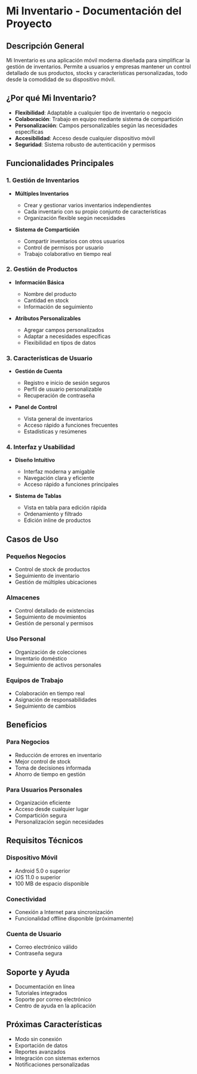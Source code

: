 # Mi Inventario - Documentación del Proyecto

## Descripción General

Mi Inventario es una aplicación móvil moderna diseñada para simplificar la gestión de inventarios. Permite a usuarios y empresas mantener un control detallado de sus productos, stocks y características personalizadas, todo desde la comodidad de su dispositivo móvil.

## ¿Por qué Mi Inventario?

- **Flexibilidad**: Adaptable a cualquier tipo de inventario o negocio
- **Colaboración**: Trabajo en equipo mediante sistema de compartición
- **Personalización**: Campos personalizables según las necesidades específicas
- **Accesibilidad**: Acceso desde cualquier dispositivo móvil
- **Seguridad**: Sistema robusto de autenticación y permisos

## Funcionalidades Principales

### 1. Gestión de Inventarios

- **Múltiples Inventarios**

  - Crear y gestionar varios inventarios independientes
  - Cada inventario con su propio conjunto de características
  - Organización flexible según necesidades

- **Sistema de Compartición**
  - Compartir inventarios con otros usuarios
  - Control de permisos por usuario
  - Trabajo colaborativo en tiempo real

### 2. Gestión de Productos

- **Información Básica**

  - Nombre del producto
  - Cantidad en stock
  - Información de seguimiento

- **Atributos Personalizables**
  - Agregar campos personalizados
  - Adaptar a necesidades específicas
  - Flexibilidad en tipos de datos

### 3. Características de Usuario

- **Gestión de Cuenta**

  - Registro e inicio de sesión seguros
  - Perfil de usuario personalizable
  - Recuperación de contraseña

- **Panel de Control**
  - Vista general de inventarios
  - Acceso rápido a funciones frecuentes
  - Estadísticas y resúmenes

### 4. Interfaz y Usabilidad

- **Diseño Intuitivo**

  - Interfaz moderna y amigable
  - Navegación clara y eficiente
  - Acceso rápido a funciones principales

- **Sistema de Tablas**
  - Vista en tabla para edición rápida
  - Ordenamiento y filtrado
  - Edición inline de productos

## Casos de Uso

### Pequeños Negocios

- Control de stock de productos
- Seguimiento de inventario
- Gestión de múltiples ubicaciones

### Almacenes

- Control detallado de existencias
- Seguimiento de movimientos
- Gestión de personal y permisos

### Uso Personal

- Organización de colecciones
- Inventario doméstico
- Seguimiento de activos personales

### Equipos de Trabajo

- Colaboración en tiempo real
- Asignación de responsabilidades
- Seguimiento de cambios

## Beneficios

### Para Negocios

- Reducción de errores en inventario
- Mejor control de stock
- Toma de decisiones informada
- Ahorro de tiempo en gestión

### Para Usuarios Personales

- Organización eficiente
- Acceso desde cualquier lugar
- Compartición segura
- Personalización según necesidades

## Requisitos Técnicos

### Dispositivo Móvil

- Android 5.0 o superior
- iOS 11.0 o superior
- 100 MB de espacio disponible

### Conectividad

- Conexión a Internet para sincronización
- Funcionalidad offline disponible (próximamente)

### Cuenta de Usuario

- Correo electrónico válido
- Contraseña segura

## Soporte y Ayuda

- Documentación en línea
- Tutoriales integrados
- Soporte por correo electrónico
- Centro de ayuda en la aplicación

## Próximas Características

- Modo sin conexión
- Exportación de datos
- Reportes avanzados
- Integración con sistemas externos
- Notificaciones personalizadas
